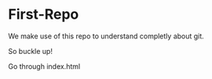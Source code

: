 # First-Repo

We make use of this repo to understand completly about git.

So buckle up!

Go through index.html 